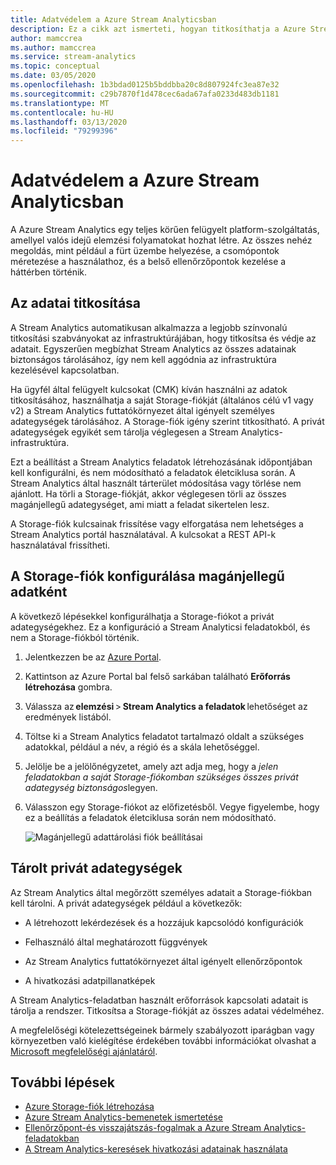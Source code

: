 ```yaml
---
title: Adatvédelem a Azure Stream Analyticsban
description: Ez a cikk azt ismerteti, hogyan titkosíthatja a Azure Stream Analytics feladatok által használt személyes adatait.
author: mamccrea
ms.author: mamccrea
ms.service: stream-analytics
ms.topic: conceptual
ms.date: 03/05/2020
ms.openlocfilehash: 1b3bdad0125b5bddbba20c8d807924fc3ea87e32
ms.sourcegitcommit: c29b7870f1d478cec6ada67afa0233d483db1181
ms.translationtype: MT
ms.contentlocale: hu-HU
ms.lasthandoff: 03/13/2020
ms.locfileid: "79299396"
---
```

# <a name="data-protection-in-azure-stream-analytics"></a>Adatvédelem a Azure Stream Analyticsban 

A Azure Stream Analytics egy teljes körűen felügyelt platform-szolgáltatás, amellyel valós idejű elemzési folyamatokat hozhat létre. Az összes nehéz megoldás, mint például a fürt üzembe helyezése, a csomópontok méretezése a használathoz, és a belső ellenőrzőpontok kezelése a háttérben történik.

## <a name="encrypt-your-data"></a>Az adatai titkosítása

A Stream Analytics automatikusan alkalmazza a legjobb színvonalú titkosítási szabványokat az infrastruktúrájában, hogy titkosítsa és védje az adatait. Egyszerűen megbízhat Stream Analytics az összes adatainak biztonságos tárolásához, így nem kell aggódnia az infrastruktúra kezelésével kapcsolatban.

Ha ügyfél által felügyelt kulcsokat (CMK) kíván használni az adatok titkosításához, használhatja a saját Storage-fiókját (általános célú v1 vagy v2) a Stream Analytics futtatókörnyezet által igényelt személyes adategységek tárolásához. A Storage-fiók igény szerint titkosítható. A privát adategységek egyikét sem tárolja véglegesen a Stream Analytics-infrastruktúra. 

Ezt a beállítást a Stream Analytics feladatok létrehozásának időpontjában kell konfigurálni, és nem módosítható a feladatok életciklusa során. A Stream Analytics által használt tárterület módosítása vagy törlése nem ajánlott. Ha törli a Storage-fiókját, akkor véglegesen törli az összes magánjellegű adategységet, ami miatt a feladat sikertelen lesz. 

A Storage-fiók kulcsainak frissítése vagy elforgatása nem lehetséges a Stream Analytics portál használatával. A kulcsokat a REST API-k használatával frissítheti.


## <a name="configure-storage-account-for-private-data"></a>A Storage-fiók konfigurálása magánjellegű adatként 

A következő lépésekkel konfigurálhatja a Storage-fiókot a privát adategységekhez. Ez a konfiguráció a Stream Analyticsi feladatokból, és nem a Storage-fiókból történik.

1. Jelentkezzen be az [Azure Portal](https://portal.azure.com/).

1. Kattintson az Azure Portal bal felső sarkában található **Erőforrás létrehozása** gombra. 

1. Válassza az **elemzési** > **Stream Analytics a feladatok** lehetőséget az eredmények listából. 

1. Töltse ki a Stream Analytics feladatot tartalmazó oldalt a szükséges adatokkal, például a név, a régió és a skála lehetőséggel. 

1. Jelölje be a jelölőnégyzetet, amely azt adja meg, hogy a *jelen feladatokban a saját Storage-fiókomban szükséges összes privát adategység biztonságos*legyen.

1. Válasszon egy Storage-fiókot az előfizetésből. Vegye figyelembe, hogy ez a beállítás a feladatok életciklusa során nem módosítható. 

   ![Magánjellegű adattárolási fiók beállításai](./media/data-protection/storage-account-create.png)

## <a name="private-data-assets-that-are-stored"></a>Tárolt privát adategységek

Az Stream Analytics által megőrzött személyes adatait a Storage-fiókban kell tárolni. A privát adategységek például a következők: 

* A létrehozott lekérdezések és a hozzájuk kapcsolódó konfigurációk  

* Felhasználó által meghatározott függvények 

* Az Stream Analytics futtatókörnyezet által igényelt ellenőrzőpontok

* A hivatkozási adatpillanatképek 

A Stream Analytics-feladatban használt erőforrások kapcsolati adatait is tárolja a rendszer. Titkosítsa a Storage-fiókját az összes adatai védelméhez. 

A megfelelőségi kötelezettségeinek bármely szabályozott iparágban vagy környezetben való kielégítése érdekében további információkat olvashat a [Microsoft megfelelőségi ajánlatáról](https://gallery.technet.microsoft.com/Overview-of-Azure-c1be3942). 

## <a name="next-steps"></a>További lépések

* [Azure Storage-fiók létrehozása](../storage/common/storage-account-create.md)
* [Azure Stream Analytics-bemenetek ismertetése](stream-analytics-add-inputs.md)
* [Ellenőrzőpont-és visszajátszás-fogalmak a Azure Stream Analytics-feladatokban](stream-analytics-concepts-checkpoint-replay.md)
* [A Stream Analytics-keresések hivatkozási adatainak használata](stream-analytics-use-reference-data.md)
